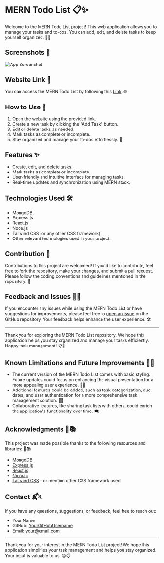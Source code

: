 # MERN Todo List 📋✨

Welcome to the MERN Todo List project! This web application allows you to manage your tasks and to-dos. You can add, edit, and delete tasks to keep yourself organized. 📝✅

## Screenshots 📸

![App Screenshot](https://your-image-url.com)

## Website Link 🔗

You can access the MERN Todo List by following this [Link](https://your-app-link.com). 🌐

## How to Use 📝

1. Open the website using the provided link.
2. Create a new task by clicking the "Add Task" button.
3. Edit or delete tasks as needed.
4. Mark tasks as complete or incomplete.
5. Stay organized and manage your to-dos effortlessly. 🔄

## Features ✨

- Create, edit, and delete tasks.
- Mark tasks as complete or incomplete.
- User-friendly and intuitive interface for managing tasks.
- Real-time updates and synchronization using MERN stack.

## Technologies Used 🛠️

- MongoDB
- Express.js
- React.js
- Node.js
- Tailwind CSS (or any other CSS framework)
- Other relevant technologies used in your project.

## Contribution 🤝

Contributions to this project are welcomed! If you'd like to contribute, feel free to fork the repository, make your changes, and submit a pull request. Please follow the coding conventions and guidelines mentioned in the repository. 🌟

## Feedback and Issues 📣🔧

If you encounter any issues while using the MERN Todo List or have suggestions for improvements, please feel free to [open an issue](https://github.com/your-username/your-repo/issues) on the GitHub repository. Your feedback helps enhance the user experience. 🛠️

---

Thank you for exploring the MERN Todo List repository. We hope this application helps you stay organized and manage your tasks efficiently. Happy task management! 📋🙌

## Known Limitations and Future Improvements 🚧🚀

- The current version of the MERN Todo List comes with basic styling. Future updates could focus on enhancing the visual presentation for a more appealing user experience. 🎨✨
- Additional features could be added, such as task categorization, due dates, and user authentication for a more comprehensive task management solution. 💬📆
- Collaborative features, like sharing task lists with others, could enrich the application's functionality over time. 🗨️

## Acknowledgments 🙏📚

This project was made possible thanks to the following resources and libraries: 🙌📚

- [MongoDB](https://www.mongodb.com)
- [Express.js](https://expressjs.com)
- [React.js](https://reactjs.org)
- [Node.js](https://nodejs.org)
- [Tailwind CSS](https://tailwindcss.com) - or mention other CSS framework used

## Contact 📬📞

If you have any questions, suggestions, or feedback, feel free to reach out:

- Your Name
- GitHub: [YourGitHubUsername](https://github.com/your-github-username)
- Email: your@email.com

---

Thank you for your interest in the MERN Todo List project! We hope this application simplifies your task management and helps you stay organized. Your input is valuable to us. 😊📋
